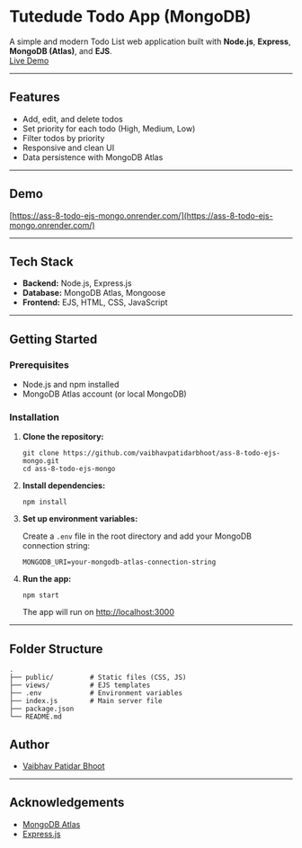 # Tutedude Todo App (MongoDB)

A simple and modern Todo List web application built with **Node.js**, **Express**, **MongoDB (Atlas)**, and **EJS**.  
[Live Demo](https://ass-8-todo-ejs-mongo.onrender.com/)

---

## Features

- Add, edit, and delete todos
- Set priority for each todo (High, Medium, Low)
- Filter todos by priority
- Responsive and clean UI
- Data persistence with MongoDB Atlas

---

## Demo

[https://ass-8-todo-ejs-mongo.onrender.com/](https://ass-8-todo-ejs-mongo.onrender.com/)

---

## Tech Stack

- **Backend:** Node.js, Express.js
- **Database:** MongoDB Atlas, Mongoose
- **Frontend:** EJS, HTML, CSS, JavaScript

---

## Getting Started

### Prerequisites

- Node.js and npm installed
- MongoDB Atlas account (or local MongoDB)

### Installation

1. **Clone the repository:**
   ```
   git clone https://github.com/vaibhavpatidarbhoot/ass-8-todo-ejs-mongo.git
   cd ass-8-todo-ejs-mongo
   ```

2. **Install dependencies:**
   ```
   npm install
   ```

3. **Set up environment variables:**

   Create a `.env` file in the root directory and add your MongoDB connection string:
   ```
   MONGODB_URI=your-mongodb-atlas-connection-string
   ```

4. **Run the app:**
   ```
   npm start
   ```
   The app will run on [http://localhost:3000](http://localhost:3000)

---

## Folder Structure

```
.
├── public/         # Static files (CSS, JS)
├── views/          # EJS templates
├── .env            # Environment variables
├── index.js        # Main server file
├── package.json
└── README.md
```

## Author

- [Vaibhav Patidar Bhoot](https://github.com/vaibhavpatidarbhoot)

---

## Acknowledgements

- [MongoDB Atlas](https://www.mongodb.com/cloud/atlas)
- [Express.js](https://expressjs.com/)
